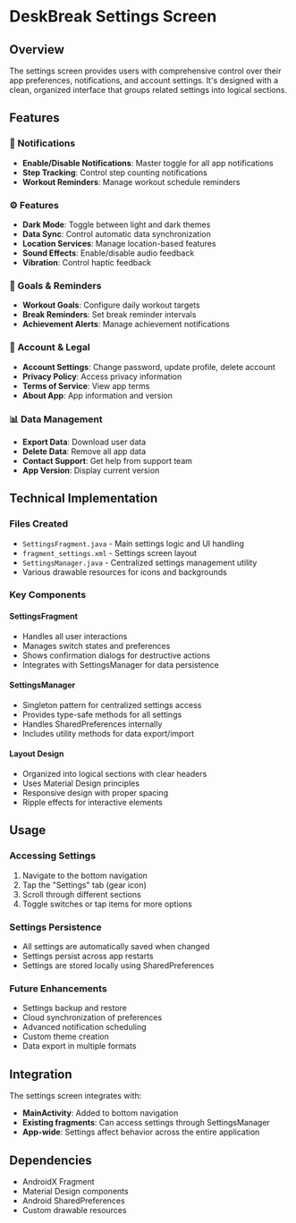 # DeskBreak Settings Screen

## Overview
The settings screen provides users with comprehensive control over their app preferences, notifications, and account settings. It's designed with a clean, organized interface that groups related settings into logical sections.

## Features

### 🔔 Notifications
- **Enable/Disable Notifications**: Master toggle for all app notifications
- **Step Tracking**: Control step counting notifications
- **Workout Reminders**: Manage workout schedule reminders

### ⚙️ Features
- **Dark Mode**: Toggle between light and dark themes
- **Data Sync**: Control automatic data synchronization
- **Location Services**: Manage location-based features
- **Sound Effects**: Enable/disable audio feedback
- **Vibration**: Control haptic feedback

### 🎯 Goals & Reminders
- **Workout Goals**: Configure daily workout targets
- **Break Reminders**: Set break reminder intervals
- **Achievement Alerts**: Manage achievement notifications

### 👤 Account & Legal
- **Account Settings**: Change password, update profile, delete account
- **Privacy Policy**: Access privacy information
- **Terms of Service**: View app terms
- **About App**: App information and version

### 📊 Data Management
- **Export Data**: Download user data
- **Delete Data**: Remove all app data
- **Contact Support**: Get help from support team
- **App Version**: Display current version

## Technical Implementation

### Files Created
- `SettingsFragment.java` - Main settings logic and UI handling
- `fragment_settings.xml` - Settings screen layout
- `SettingsManager.java` - Centralized settings management utility
- Various drawable resources for icons and backgrounds

### Key Components

#### SettingsFragment
- Handles all user interactions
- Manages switch states and preferences
- Shows confirmation dialogs for destructive actions
- Integrates with SettingsManager for data persistence

#### SettingsManager
- Singleton pattern for centralized settings access
- Provides type-safe methods for all settings
- Handles SharedPreferences internally
- Includes utility methods for data export/import

#### Layout Design
- Organized into logical sections with clear headers
- Uses Material Design principles
- Responsive design with proper spacing
- Ripple effects for interactive elements

## Usage

### Accessing Settings
1. Navigate to the bottom navigation
2. Tap the "Settings" tab (gear icon)
3. Scroll through different sections
4. Toggle switches or tap items for more options

### Settings Persistence
- All settings are automatically saved when changed
- Settings persist across app restarts
- Settings are stored locally using SharedPreferences

### Future Enhancements
- Settings backup and restore
- Cloud synchronization of preferences
- Advanced notification scheduling
- Custom theme creation
- Data export in multiple formats

## Integration

The settings screen integrates with:
- **MainActivity**: Added to bottom navigation
- **Existing fragments**: Can access settings through SettingsManager
- **App-wide**: Settings affect behavior across the entire application

## Dependencies

- AndroidX Fragment
- Material Design components
- Android SharedPreferences
- Custom drawable resources
